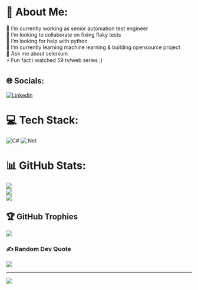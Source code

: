 # 💫 About Me:
🔭 I’m currently working as senior automation test engineer<br>👯 I’m looking to collaborate on fixing flaky tests<br>🤝 I’m looking for help with python <br>🌱 I’m currently learning machine learning & building opensource project<br>💬 Ask me about selenium<br>⚡ Fun fact i watched 59 tv/web series ;)


## 🌐 Socials:
[![LinkedIn](https://img.shields.io/badge/LinkedIn-%230077B5.svg?logo=linkedin&logoColor=white)](https://linkedin.com/in/mohamed-marzooq-87737b179) 

# 💻 Tech Stack:
![C#](https://img.shields.io/badge/c%23-%23239120.svg?style=flat&logo=c-sharp&logoColor=white) ![.Net](https://img.shields.io/badge/.NET-5C2D91?style=flat&logo=.net&logoColor=white) ![]() 
# 📊 GitHub Stats:
![](https://github-readme-stats.vercel.app/api?username=marzooq23&theme=dark&hide_border=false&include_all_commits=false&count_private=false)<br/>
![](https://github-readme-streak-stats.herokuapp.com/?user=marzooq23&theme=dark&hide_border=false)<br/>
![](https://github-readme-stats.vercel.app/api/top-langs/?username=marzooq23&theme=dark&hide_border=false&include_all_commits=false&count_private=false&layout=compact)

## 🏆 GitHub Trophies
![](https://github-profile-trophy.vercel.app/?username=marzooq23&theme=radical&no-frame=false&no-bg=false&margin-w=4)

### ✍️ Random Dev Quote
![](https://quotes-github-readme.vercel.app/api?type=horizontal&theme=tokyonight)

---
[![](https://visitcount.itsvg.in/api?id=marzooq23&icon=5&color=11)](https://visitcount.itsvg.in)
